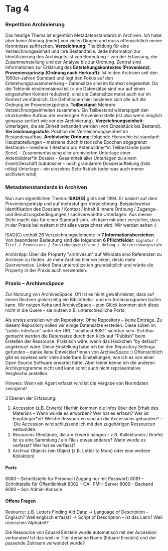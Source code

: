 # Tag 4

### Repetition Archivierung
Das heutige Thema ist eigentlich Metadatenstandards in Archiven. Ich habe aber keine Ahnung (mehr) von vielen Dingen und muss offensichtlich meine Kenntnisse auffrischen.
**Verzeichnung**: Titelbildung für eine Verzeichnungseinheit und ihre Bestandteile. Jede Information zur Identifizierung des Archivguts ist von Bedeutung – von der Erfassung, der Zusammenstellung und der Analyse bis zur Ordnung. Zentral sind Informationen zur Erklärung des **Entstehungskontextes (Provenienz)**.
**Provenienzprinzip (Ordnung nach Herkunft)**: Ist in den Archiven seit den 1950er-Jahren Standard und legt den Fokus auf den Entstehungszusammenhang – Datensätze sind im Kontext eingebettet. Da die Tektonik eindimensional ist (= die Datensätze sind nur auf einen eingestuften Kontext reduziert), sind die Datensätze meist auch nur im Kontext verständlich. Die Definitionen hier beziehen sich alle auf die Ordnung im Provenienzprinzip.
**Teilbestand**: Mehrere Verzeichnungseinheiten zusammen. Ein Teilbestand widerspigelt den strukturellen Aufbau der vorherigen Provenienzstelle (ist also wenn möglich genauso sortiert wie vor der Archivierung).
**Verzeichnungseinheit**: Unterlagen, die als Einheit behandelt werden (von Einzelstück bis Bestand).
**Verzeichnungsstufe**: Position der Verzeichnungseinheit im Bestandesaufbau.
**Archivische Ordnung**: folgende Hierarchie ist standard:
Hauptabteilungen – meistens durch historische Epochen abgegrenzt
Bestände – meistens 1 Bestand pro Aktenbildner\*in
Teilbestände (oder Serie) – Zusammenfassung aller archivierten Unterlage einer Aktenbildner\*in
Dossier - Gesamtheit aller Unterlagen zu einem Event/Geschäft
Subdossier – noch granularere Dossieraufteilung (falls nötig)
Unterlage – ein einzelnes Schriftstück (oder was auch immer archiviert wird)

### Metadatenstandards in Archiven
Nun zum eigentlichen Thema: **ISAD(G)** gibts seit 1994. Er basiert auf dem Provenienzprinzip und auf mehrstufiger Verzeichnung. Beispielsweise Identifikation des Dossiers / Kontext / Inhalt & innere Ordnung / Zugangs- und Benutzungsbedingungen / sachverwandte Unterlagen. Aus meiner Sicht macht das für einen Standard sinn. Ich kann mir aber vorstellen, dass in der Praxis bei weitem nicht alles verzeichnet wird. Wir werden sehen :)

ISAD(G) enthält 26 Verzeichnungselemente in **7 Informationsbereichen**. Von besonderer Bedeutung sind die folgenden **6 Pflichtfelder**:
```Signatur / Titel / Provenienz / Entstehungszeitraum / Umfang / Verzeichnungsstufe```

Archivtipp: Über die Property "archives.at" auf Wikidata sind Referenzen zu Archiven zu finden. Je mehr Archive hier verlinken, desto mehr Querverweise. Linked Data unterstütze ich grundsätzlich und würde die Property in der Praxis auch verwenden.

### Praxis – ArchivesSpace
Zur Nutzung von ArchivesSpace: Oft ist es nicht gewährleistet, dass auf einem Rechner gleichzeitig ein Bibliotheks- und ein Archivprogramm laufen kann. Wir nutzen Koha und ArchiveSpace – zum Glück kommen sich diese nicht in die Quere – sie nutzen z.B. unterschiedliche Ports.

Als erstes erstellen wir ein Repository: Ohne Repository – keine Einträge. Zu diesem Repository sollen wir einige Datensätze erstellen. Diese sollen im “public interface” unter der URL "localhost:8081" sichtbar sein. Sichtbar gemacht werden die Datensätze durch den Klick auf "Publish" beim Erstellen der Ressource. Praktisch wäre, wenn das Häckchen "by default" angekreuzt wäre. Diese Einstellung habe ich bei den Repository Settings gefunden – danke liebe Entwickler\*innen von ArchiveSpace :) Offensichtlich gibt es sowieso sehr viele änderbare Einstellungen, wie ich es von einer Open Source Software erwartet hätte. Aber leider kenne ich die anderen Archivprogramme nicht und kann somit auch nicht repräsentative Vergleiche anstellen.

Hinweis: Wenn ein Agent erfasst wird ist die Vergabe von Normdaten zwingend!

3 Ebenen der Erfassung:
1. Accession (z.B. Erwerb)
Hierhin kommen die Infos über den Erhalt des Materials – Wann wurde es erworben? Wer hat es erfasst? Wer ist Empfänger\*in? Welche Ressourcen sind an die Accessions gebunden? – Die Accession wird schlussendlich mit den zugehörigen Ressourcen verbunden.
2. Resources (Bestände, die am Erwerb hängen – z.B. Kollektionen / Briefe)
Ist es eine Sammlung / ein File / etwas anderes? Wann wurde es verfasst? Wer hat es verfasst?
3. Archival Objects (ein Objekt (z.B. Letter to Mum) oder eine weitere Kollektion)

#### Ports
8080 – Schnittstelle für Personal (Zugang nur mit Passwort)
8081 – Schnittstelle für Öffentlichkeit
8082 – OAI-PMH-Server
8089 – Backend
8090 – Solr Admin-Konsole

#### Offene Fragen
Resource: z.B. Letters
Finding Aid Data:
-> Language of Description – Englisch? Weil englisch erfasst?
-> Script of Description – ist das Latin? Weil römisches Alphabet?

Die Ressource von Eduard Einstein wurde automatisch mit der Accession verbunden! Ist das weil im Titel derselbe Name (Eduard Einstein) und der passende Zeitraum verwendet wurde?